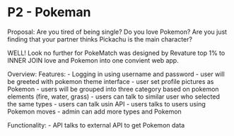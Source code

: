 # P2 - Pokeman

Proposal: 
  Are you tired of being single? 
  Do you love Pokemon? 
  Are you just finding that your partner thinks Pickachu is the main character?
  
  WELL! Look no further for PokeMatch was designed by Revature top 1% to INNER JOIN love and Pokemon into one convient web app.
   
Overview:
  Features:
    - Logging in using username and password
    - user will be greeted with pokemon theme interface
    - user set profile pictures as Pokemon
    - users will be grouped into three category based on pokemon elements (fire, water, grass)
    - users can talk to similar user who selected the same types
    - users can talk usin API
    - users talks to users using Pokemon moves
    - admin can add more types and Pokemon

  Functionality:
    - API talks to external API to get Pokemon data
